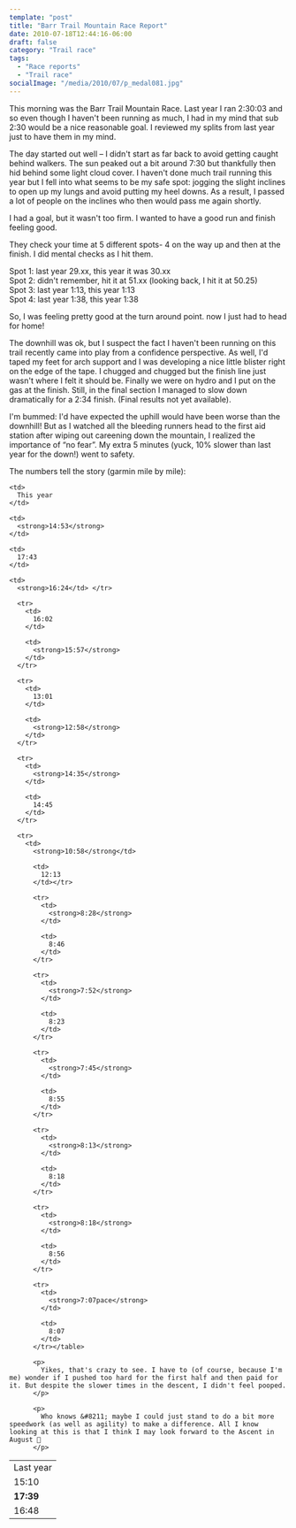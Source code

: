 ```yaml
---
template: "post"
title: "Barr Trail Mountain Race Report"
date: 2010-07-18T12:44:16-06:00
draft: false
category: "Trail race"
tags:
  - "Race reports"
  - "Trail race"
socialImage: "/media/2010/07/p_medal081.jpg"
---
```



This morning was the Barr Trail Mountain Race. Last year I ran 2:30:03 and so even though I haven't been running as much, I had in my mind that sub 2:30 would be a nice reasonable goal. I reviewed my splits from last year just to have them in my mind.

The day started out well &#8211; I didn't start as far back to avoid getting caught behind walkers. The sun peaked out a bit around 7:30 but thankfully then hid behind some light cloud cover. I haven't done much trail running this year but I fell into what seems to be my safe spot: jogging the slight inclines to open up my lungs and avoid putting my heel downs. As a result, I passed a lot of people on the inclines who then would pass me again shortly.

I had a goal, but it wasn't too firm. I wanted to have a good run and finish feeling good. 

They check your time at 5 different spots- 4 on the way up and then at the finish. I did mental checks as I hit them.

Spot 1: last year 29.xx, this year it was 30.xx  
Spot 2: didn't remember, hit it at 51.xx (looking back, I hit it at 50.25)  
Spot 3: last year 1:13, this year 1:13  
Spot 4: last year 1:38, this year 1:38

So, I was feeling pretty good at the turn around point. now I just had to head for home!

The downhill was ok, but I suspect the fact I haven't been running on this trail recently came into play from a confidence perspective. As well, I'd taped my feet for arch support and I was developing a nice little blister right on the edge of the tape. I chugged and chugged but the finish line just wasn't where I felt it should be. Finally we were on hydro and I put on the gas at the finish. Still, in the final section I managed to slow down dramatically for a 2:34 finish. (Final results not yet available).

I'm bummed: I'd have expected the uphill would have been worse than the downhill! But as I watched all the bleeding runners head to the first aid station after wiping out careening down the mountain, I realized the importance of &#8220;no fear&#8221;. My extra 5 minutes (yuck, 10% slower than last year for the down!) went to safety.

The numbers tell the story (garmin mile by mile): 

<table>
  <tr>
    <td>
      Last year
    </td>
    
    <td>
      This year
    </td>
  </tr>
  
  <tr>
    <td>
      15:10
    </td>
    
    <td>
      <strong>14:53</strong>
    </td>
  </tr>
  
  <tr>
    <td>
      <strong>17:39</strong>
    </td>
    
    <td>
      17:43
    </td>
  </tr>
  
  <tr>
    <td>
      16:48
    </td>
    
    <td>
      <strong>16:24</td> </tr> 
      
      <tr>
        <td>
          16:02
        </td>
        
        <td>
          <strong>15:57</strong>
        </td>
      </tr>
      
      <tr>
        <td>
          13:01
        </td>
        
        <td>
          <strong>12:58</strong>
        </td>
      </tr>
      
      <tr>
        <td>
          <strong>14:35</strong>
        </td>
        
        <td>
          14:45
        </td>
      </tr>
      
      <tr>
        <td>
          <strong>10:58</strong</td> 
          
          <td>
            12:13
          </td></tr> 
          
          <tr>
            <td>
              <strong>8:28</strong>
            </td>
            
            <td>
              8:46
            </td>
          </tr>
          
          <tr>
            <td>
              <strong>7:52</strong>
            </td>
            
            <td>
              8:23
            </td>
          </tr>
          
          <tr>
            <td>
              <strong>7:45</strong>
            </td>
            
            <td>
              8:55
            </td>
          </tr>
          
          <tr>
            <td>
              <strong>8:13</strong>
            </td>
            
            <td>
              8:18
            </td>
          </tr>
          
          <tr>
            <td>
              <strong>8:18</strong>
            </td>
            
            <td>
              8:56
            </td>
          </tr>
          
          <tr>
            <td>
              <strong>7:07pace</strong>
            </td>
            
            <td>
              8:07
            </td>
          </tr></table> 
          
          <p>
            Yikes, that's crazy to see. I have to (of course, because I'm me) wonder if I pushed too hard for the first half and then paid for it. But despite the slower times in the descent, I didn't feel pooped.
          </p>
          
          <p>
            Who knows &#8211; maybe I could just stand to do a bit more speedwork (as well as agility) to make a difference. All I know looking at this is that I think I may look forward to the Ascent in August 🙂
          </p>